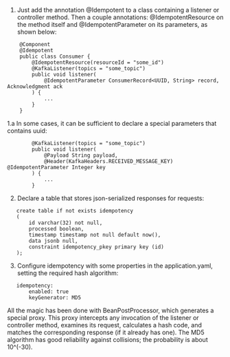 1. Just add the annotation @Idempotent to a class containing a listener or controller method. Then a couple annotations: @IdempotentResource on the method itself and @IdempotentParameter on its parameters, as shown below:
```
    @Component
    @Idempotent
    public class Consumer {
        @IdempotentResource(resourceId = "some_id")
        @KafkaListener(topics = "some_topic")
        public void listener(
            @IdempotentParameter ConsumerRecord<UUID, String> record, Acknowledgment ack 
        ) {
            ...
        }
    }
```
1.a In some cases, it can be sufficient to declare a special parameters that contains uuid:
```
        @KafkaListener(topics = "some_topic")
        public void listener(
            @Payload String payload,
            @Header(KafkaHeaders.RECEIVED_MESSAGE_KEY) @IdempotentParameter Integer key
        ) {
            ...
        }
```

2. Declare a table that stores json-serialized responses for requests:
```
   create table if not exists idempotency
   (
       id varchar(32) not null,
       processed boolean,
       timestamp timestamp not null default now(),
       data jsonb null,
       constraint idempotency_pkey primary key (id)
   );
```

3. Configure idempotency with some properties in the application.yaml, setting the required hash algorithm:
```
   idempotency:
       enabled: true
       keyGenerator: MD5
```

All the magic has been done with BeanPostProcessor, which generates a special proxy. This proxy intercepts any invocation of the listener or controller method, examines its request, calculates a hash code, and matches the corresponding response (if it already has one).
The MD5 algorithm has good reliability against collisions; the probability is about 10^(-30). 
